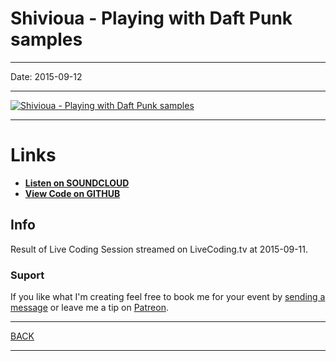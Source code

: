 # Shivioua - Playing with Daft Punk samples

----

Date: 2015-09-12 

----

[![Shivioua - Playing with Daft Punk samples](https://thumbnailer.mixcloud.com/unsafe/160x160/profile/7/6/f/d/659f-3b1a-4755-ae28-4c23aaf43222)](https://soundcloud.com/shivioua/hopbit-playing-with-daft-punk-samples)

----

# Links

* [**Listen on SOUNDCLOUD**](https://soundcloud.com/shivioua/hopbit-playing-with-daft-punk-samples)
* [**View Code on GITHUB**](https://github.com/hopbit/sonic-pi-sandbox/blob/master/live-coding-sessions/2015-09-11-daft-punk-samples-session.rb) 

## Info

Result of Live Coding Session streamed on LiveCoding.tv at 2015-09-11.

### Suport

If you like what I'm creating feel free to book me for your event by [sending a message](https://www.facebook.com/shivioua) or leave me a tip on [Patreon](https://www.patreon.com/shivioua).

----

[BACK](../README.md)

---- 